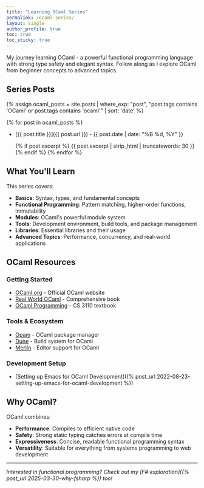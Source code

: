 ```yaml
---
title: "Learning OCaml Series"
permalink: /ocaml-series/
layout: single
author_profile: true
toc: true
toc_sticky: true
---
```


My journey learning OCaml - a powerful functional programming language with strong type safety and elegant syntax. Follow along as I explore OCaml from beginner concepts to advanced topics.

## Series Posts

{% assign ocaml_posts = site.posts | where_exp: "post", "post.tags contains 'OCaml' or post.tags contains 'ocaml'" | sort: 'date' %}

{% for post in ocaml_posts %}
- [{{ post.title }}]({{ post.url }}) - {{ post.date | date: "%B %d, %Y" }}
  
  {% if post.excerpt %}
  {{ post.excerpt | strip_html | truncatewords: 30 }}
  {% endif %}
{% endfor %}

## What You'll Learn

This series covers:

- **Basics**: Syntax, types, and fundamental concepts
- **Functional Programming**: Pattern matching, higher-order functions, immutability
- **Modules**: OCaml's powerful module system
- **Tools**: Development environment, build tools, and package management
- **Libraries**: Essential libraries and their usage
- **Advanced Topics**: Performance, concurrency, and real-world applications

## OCaml Resources

### Getting Started
- [OCaml.org](https://ocaml.org/) - Official OCaml website
- [Real World OCaml](https://dev.realworldocaml.org/) - Comprehensive book
- [OCaml Programming](https://cs3110.github.io/textbook/) - CS 3110 textbook

### Tools & Ecosystem
- [Opam](https://opam.ocaml.org/) - OCaml package manager
- [Dune](https://dune.build/) - Build system for OCaml
- [Merlin](https://github.com/ocaml/merlin) - Editor support for OCaml

### Development Setup
- [Setting up Emacs for OCaml Development]({% post_url 2022-08-23-setting-up-emacs-for-ocaml-development %})

## Why OCaml?

OCaml combines:
- **Performance**: Compiles to efficient native code
- **Safety**: Strong static typing catches errors at compile time
- **Expressiveness**: Concise, readable functional programming syntax
- **Versatility**: Suitable for everything from systems programming to web development

---

*Interested in functional programming? Check out my [F# exploration]({% post_url 2025-03-30-why-fsharp %}) too!* 